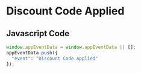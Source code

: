 # Discount Code Applied

### 

## Javascript Code
```js
window.appEventData = window.appEventData || [];
appEventData.push({
  "event": "Discount Code Applied"
});
```







